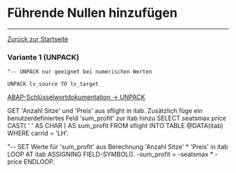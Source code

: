 # Führende Nullen hinzufügen
---

[Zurück zur Startseite](https://wolfgangzeller.github.io/ABAP-for-SAP-BW/)

### Variante 1 (UNPACK)
```abap
"-- UNPACK nur geeignet bei numerischen Werten

UNPACK lv_source TO lv_target
```
[ABAP-Schlüsselwortdokumentation -> UNPACK](https://help.sap.com/doc/abapdocu_750_index_htm/7.50/de-DE/abapunpack.htm)



GET 'Anzahl Sitze' und 'Preis' aus sflight in itab. Zusätzlich füge ein benutzerdefiniertes Feld 'sum_profit' zur itab hinzu
SELECT seatsmax price CAST( ' ' AS CHAR ) AS sum_profit
  FROM sflight
  INTO TABLE @DATA(itab)
  WHERE carrid = 'LH'.
  
  "-- SET Werte für 'sum_profit' aus Berechnung 'Anzahl Sitze' * 'Preis' in itab
  LOOP AT itab ASSIGNING FIELD-SYMBOL(<itab>).
    <itab>-sum_profit = <itab>-seatsmax * <itab>-price
  ENDLOOP.
  ```
